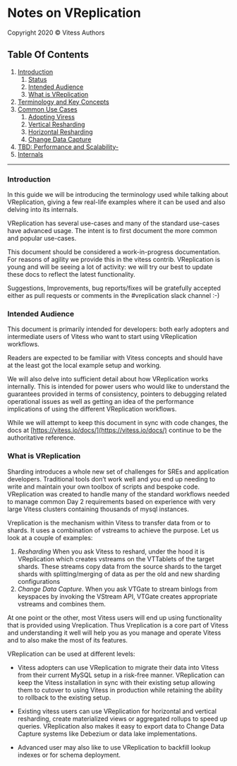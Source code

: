 # Notes on VReplication

Copyright 2020 &copy; Vitess Authors


## Table Of Contents
1. [Introduction](#)
    1. [Status](#introduction)
    1. [Intended Audience](#intended-audience)
    1. [What is VReplication](#what-is-vreplication)
1. [Terminology and Key Concepts](./misc/concepts.md)
1. [Common Use Cases](./common-use-cases.md)
    1. [Adopting Viress](./use-cases/adopting-vitess.md)
    1. [Vertical Resharding](./use-cases/vertical-resharding.md)
    1. [Horizontal Resharding](./use-cases/horizontal-resharding.md)
    1. [Change Data Capture](./use-cases/change-data-capture.md)
1. [TBD: Performance and Scalability-](./misc/scalability.md)
1. [Internals](./misc/internals.md)

---
### Introduction

In this guide we will be introducing the terminology used while talking about VReplication, giving a few real-life examples where it can be used and also delving into its internals.

VReplication has several use-cases and many of the standard use-cases have advanced usage. The intent is to 
first document the more common and popular use-cases.

This document should be considered a work-in-progress documentation. For reasons of agility we provide
this in the vitess contrib. VReplication is young and will be seeing a lot of activity: we will
try our best to update these docs to reflect the latest functionality.

Suggestions, Improvements, bug reports/fixes will be gratefully accepted either as pull requests or comments
in the #vreplication slack channel :-)

### Intended Audience

This document is primarily intended for developers: both early adopters and intermediate users of Vitess who want to start using VReplication workflows.

Readers are expected to be familiar with Vitess concepts and should have at the least got the local example setup and working.

We will also delve into sufficient detail about how VReplication works internally. This is intended for power users who would like to understand the guarantees provided in terms of consistency, pointers to debugging related operational issues as well as getting an idea of the performance implications of using the different VReplication workflows.

While we will attempt to keep this document in sync with code changes, the docs at [https://vitess.io/docs/](https://vitess.io/docs/) continue to be the authoritative reference.

### What is VReplication

Sharding introduces a whole new set of challenges for SREs and application developers. Traditional tools don’t work well and you end up needing to write and maintain your own toolbox of scripts and bespoke code. VReplication was created to handle many of the standard workflows needed to manage common Day 2 requirements based on experience with very large Vitess clusters containing thousands of mysql instances.

Vreplication is the mechanism within Vitess to transfer data from or to shards. It uses a combination of vstreams to achieve the purpose. Let us look at a couple of examples:

1. _Resharding_ When you ask Vitess to reshard, under the hood it is VReplication which creates vstreams on the VTTablets of the target shards. These streams copy data from the source shards to the target shards with splitting/merging of data as per the old and new sharding configurations
2. _Change Data Capture_. When you ask VTGate to stream binlogs from keyspaces by invoking the VStream API, VTGate creates appropriate vstreams and combines them.

At one point or the other, most Vitess users will end up using functionality that is provided using Vreplication. Thus Vreplication is a core part of Vitess and understanding it well will help you as you manage and operate Vitess and to also make the most of its features.

VReplication can be used at different levels:

* Vitess adopters can use VReplication to migrate their data into Vitess from their current MySQL setup 
in a risk-free manner.
VReplication can keep the Vitess installation in sync with their existing setup allowing them to cutover to using Vitess in production 
while retaining the ability to rollback to the existing setup.  

* Existing vitess users can use VReplication for horizontal and vertical resharding, create materialized
views or aggregated rollups to speed up queries. VReplication also makes it easy to export data to 
Change Data Capture systems like Debezium or data lake implementations.

* Advanced user may also like to use VReplication to backfill lookup indexes or for schema deployment.
